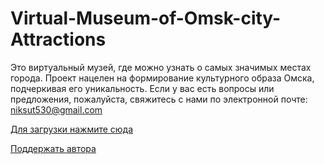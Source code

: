 # Virtual-Museum-of-Omsk-city-Attractions
Это виртуальный музей, где можно узнать о самых значимых местах города. Проект нацелен на формирование культурного образа Омска, подчеркивая его уникальность.
Если у вас есть вопросы или предложения, пожалуйста, свяжитесь с нами по электронной почте: niksut530@gmail.com

[Для загрузки нажмите сюда](https://github.com/nik-company/Virtual-Museum-of-Omsk-city-Attractions/releases)

[Поддержать автора](https://www.donationalerts.com/r/sutyagin_nikita)

